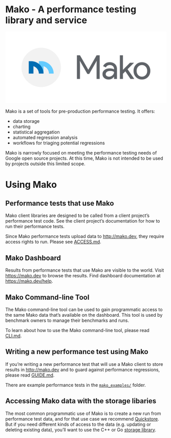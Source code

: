 # Mako - A performance testing library and service

![Mako](./docs/images/mako_vertical_round_hdpi.png)

Mako is a set of tools for pre-production performance testing. It offers:

* data storage
* charting
* statistical aggregation
* automated regression analysis
* workflows for triaging potential regressions

Mako is narrowly focused on meeting the performance testing needs of Google open
source projects. At this time, Mako is not intended to be used by projects
outside this limited scope.

# Using Mako

## Performance tests that use Mako
Mako client libraries are designed to be called from a client project’s
performance test code. See the client project’s documentation for how to run
their performance tests.

Since Mako performance tests upload data to http://mako.dev, they require access
rights to run. Please see [ACCESS.md](docs/ACCESS.md).

## Mako Dashboard
Results from performance tests that use Mako are visible to the world. Visit
https://mako.dev to browse the results. Find dashboard documentation at
https://mako.dev/help.

## Mako Command-line Tool
The Mako command-line tool can be used to gain programmatic access to the same
Mako data that’s available on the dashboard. This tool is used by benchmark
owners to manage their benchmarks and runs.

To learn about how to use the Mako command-line tool, please read
[CLI.md](docs/CLI.md).

## Writing a new performance test using Mako
If you’re writing a new performance test that will use a Mako client to store
results in http://mako.dev and to guard against performance regressions, please
read [GUIDE.md](docs/GUIDE.md).

There are example performance tests in the [`mako_examples/`](./mako_examples)
folder.

## Accessing Mako data with the storage libaries
The most common programmatic use of Mako is to create a new run from performance
test data, and for that use case we recommend
[Quickstore](docs/CONCEPTS.md#quickstore). But if you need different kinds of
access to the data (e.g. updating or deleting existing data), you’ll want to use
the C++ or Go [storage library](docs/STORAGE_LIBRARY.md).
